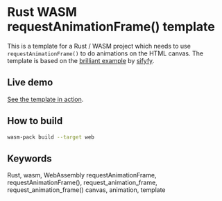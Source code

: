# Rust WASM requestAnimationFrame() template

This is a template for a Rust / WASM project which needs to use `requestAnimationFrame()` to do animations on the HTML canvas.
The template is based on the [brilliant example](https://gist.github.com/sifyfy/2802e0e7f072c02b0268b123c73779e9) by [sifyfy](https://gist.github.com/sifyfy).

## Live demo
[See the template in action](https://codument.com/rust-raf/).<br>


## How to build
```bash
wasm-pack build --target web
```

## Keywords
Rust, wasm, WebAssembly requestAnimationFrame, requestAnimationFrame(), request_animation_frame, request_animation_frame() canvas, animation, template